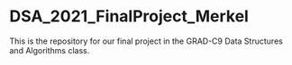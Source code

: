 # DSA_2021_FinalProject_Merkel
This is the repository for our final project in the GRAD-C9 Data Structures and Algorithms class.

